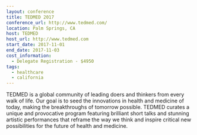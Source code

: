 ```yaml
---
layout: conference
title: TEDMED 2017
conference_url: http://www.tedmed.com/
location: Palm Springs, CA
host: TEDMED
host_url: http://www.tedmed.com
start_date: 2017-11-01
end_date: 2017-11-03
cost_information:
  - Delegate Registration - $4950
tags:
  - healthcare
  - california
---
```


TEDMED is a global community of leading doers and thinkers from every walk of life. Our goal
is to seed the innovations in health and medicine of today, making the breakthroughs of
tomorrow possible. TEDMED curates a unique and provocative program featuring brilliant short
talks and stunning artistic performances that reframe the way we think and inspire critical
new possibilities for the future of health and medicine.
